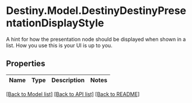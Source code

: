 # Destiny.Model.DestinyDestinyPresentationDisplayStyle
A hint for how the presentation node should be displayed when shown in a list. How you use this is your UI is up to you.

## Properties

Name | Type | Description | Notes
------------ | ------------- | ------------- | -------------

[[Back to Model list]](../README.md#documentation-for-models) [[Back to API list]](../README.md#documentation-for-api-endpoints) [[Back to README]](../README.md)

